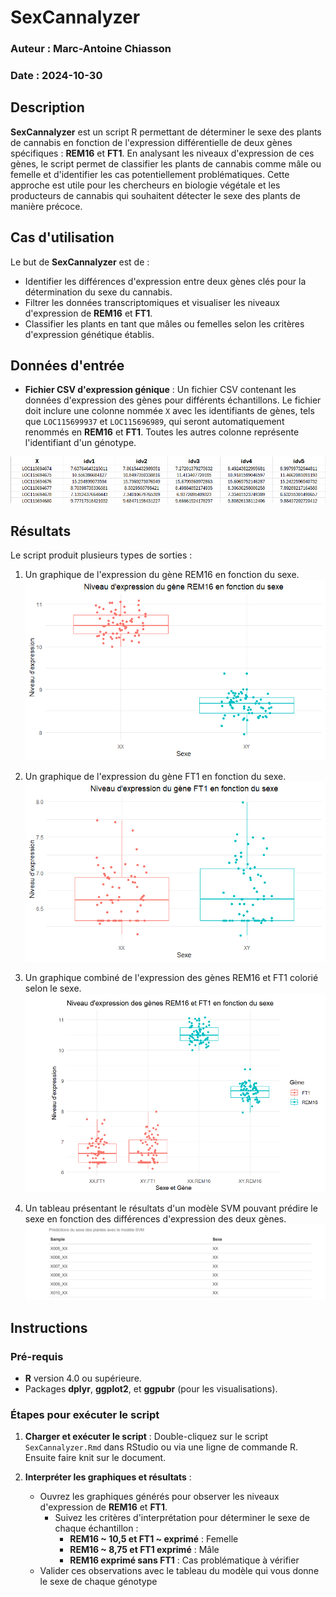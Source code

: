 # SexCannalyzer

### Auteur : Marc-Antoine Chiasson  
### Date : 2024-10-30

## Description
**SexCannalyzer** est un script R permettant de déterminer le sexe des plants de cannabis en fonction de l'expression différentielle de deux gènes spécifiques : **REM16** et **FT1**. En analysant les niveaux d'expression de ces gènes, le script permet de classifier les plants de cannabis comme mâle ou femelle et d'identifier les cas potentiellement problématiques. Cette approche est utile pour les chercheurs en biologie végétale et les producteurs de cannabis qui souhaitent détecter le sexe des plants de manière précoce.

## Cas d'utilisation
Le but de **SexCannalyzer** est de :
- Identifier les différences d'expression entre deux gènes clés pour la détermination du sexe du cannabis.
- Filtrer les données transcriptomiques et visualiser les niveaux d'expression de **REM16** et **FT1**.
- Classifier les plants en tant que mâles ou femelles selon les critères d'expression génétique établis.

## Données d'entrée
- **Fichier CSV d'expression génique** :  Un fichier CSV contenant les données d'expression des gènes pour différents échantillons. Le fichier doit inclure une colonne nommée `X` avec les identifiants de gènes, tels que `LOC115699937` et `LOC115696989`, qui seront automatiquement renommés en **REM16** et **FT1**. Toutes les autres colonne représente l'identifiant d'un génotype.
  
![Texte alternatif de l'image](images/ex_tab_csv.png)

## Résultats
Le script produit plusieurs types de sorties :
1. Un graphique de l'expression du gène REM16 en fonction du sexe.
![Texte alternatif de l'image](images/REM16.png)

2. Un graphique de l'expression du gène FT1 en fonction du sexe.
![Texte alternatif de l'image](images/FT1.png)


3. Un graphique combiné de l'expression des gènes REM16 et FT1 colorié selon le sexe.
![Texte alternatif de l'image](images/REM16+FT1.png)

4. Un tableau présentant le résultats d'un modèle SVM pouvant prédire le sexe en fonction des différences d'expression des deux gènes.
![Texte alternatif de l'image](images/tab_modele.png)


## Instructions

### Pré-requis
- **R** version 4.0 ou supérieure.
- Packages **dplyr**, **ggplot2**, et **ggpubr** (pour les visualisations).
  
### Étapes pour exécuter le script
  
1. **Charger et exécuter le script** : Double-cliquez sur le script `SexCannalyzer.Rmd` dans RStudio ou via une ligne de commande R. Ensuite faire knit sur le document.

2. **Interpréter les graphiques et résultats** :
   - Ouvrez les graphiques générés pour observer les niveaux d'expression de **REM16** et **FT1**. 
     - Suivez les critères d'interprétation pour déterminer le sexe de chaque échantillon :
       - **REM16 ~ 10,5 et FT1 ~ exprimé** : Femelle
       - **REM16 ~ 8,75 et FT1 exprimé** : Mâle
       - **REM16 exprimé sans FT1** : Cas problématique à vérifier
   - Valider ces observations avec le tableau du modèle qui vous donne le sexe de chaque génotype
    
   

